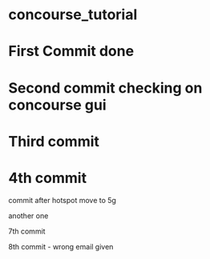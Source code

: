 # concourse_tutorial

# First Commit done

# Second commit checking on concourse gui

# Third commit

# 4th commit

commit after hotspot move to 5g

another one

7th commit

8th commit - wrong email given

